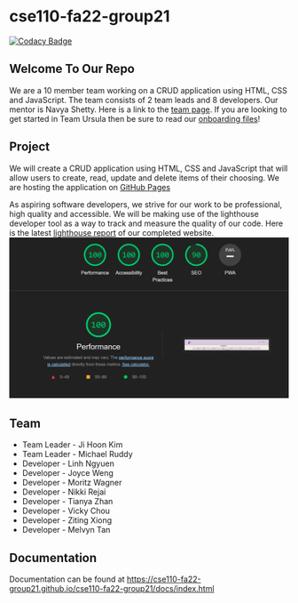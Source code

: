 # cse110-fa22-group21

[![Codacy Badge](https://app.codacy.com/project/badge/Grade/f56e0d60dad14c19aa3529e30eb0c4f7)](https://www.codacy.com/gh/cse110-fa22-group21/cse110-fa22-group21/dashboard?utm_source=github.com&utm_medium=referral&utm_content=cse110-fa22-group21/cse110-fa22-group21&utm_campaign=Badge_Grade)

## Welcome To Our Repo

We are a 10 member team working on a CRUD application using HTML, CSS and JavaScript. The team consists of 2 team leads and 8 developers. Our mentor is Navya Shetty. Here is a link to the [team page](admin/team.md). If you are looking to get started in Team Ursula then be sure to read our [onboarding files](../admin/../cse110-fa22-group21/admin/onboard.md)!

## Project

We will create a CRUD application using HTML, CSS and JavaScript that will allow users to create, read, update and delete items of their choosing. We are hosting the application on [GitHub Pages](https://cse110-fa22-group21.github.io/cse110-fa22-group21/)

As aspiring software developers, we strive for our work to be professional, high quality and accessible. We will be making use of the lighthouse developer tool as a way to track and measure the quality of our code. Here is the latest [lighthouse report](admin/other/lighthousereport.pdf) of our completed website.
![LightHouse Report](admin/other/lighthouse.png)

## Team

-   Team Leader - Ji Hoon Kim
-   Team Leader - Michael Ruddy
-   Developer - Linh Ngyuen
-   Developer - Joyce Weng
-   Developer - Moritz Wagner
-   Developer - Nikki Rejai
-   Developer - Tianya Zhan
-   Developer - Vicky Chou
-   Developer - Ziting Xiong
-   Developer - Melvyn Tan

## Documentation

Documentation can be found at
https://cse110-fa22-group21.github.io/cse110-fa22-group21/docs/index.html
